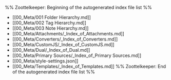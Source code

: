 %% Zoottelkeeper: Beginning of the autogenerated index file list  %%
-  [[00_Meta/001 Folder Hierarchy.md]]
-  [[00_Meta/002 Tag Hierarchy.md]]
-  [[00_Meta/003 Note Hierarchy.md]]
-  [[00_Meta/Attachments/_Index_of_Attachments.md]]
-  [[00_Meta/Converters/_Index_of_Converters.md]]
-  [[00_Meta/CustomJS/_Index_of_CustomJS.md]]
-  [[00_Meta/Dual/_Index_of_Dual.md]]
-  [[00_Meta/Primary Sources/_Index_of_Primary Sources.md]]
-  [[00_Meta/style-settings.json]]
-  [[00_Meta/Templates/_Index_of_Templates.md]]
%% Zoottelkeeper: End of the autogenerated index file list  %%
